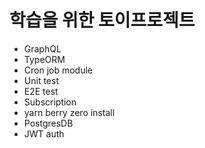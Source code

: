 # 학습을 위한 토이프로젝트
+ GraphQL
+ TypeORM
+ Cron job module
+ Unit test
+ E2E test
+ Subscription
+ yarn berry zero install
+ PostgresDB
+ JWT auth
